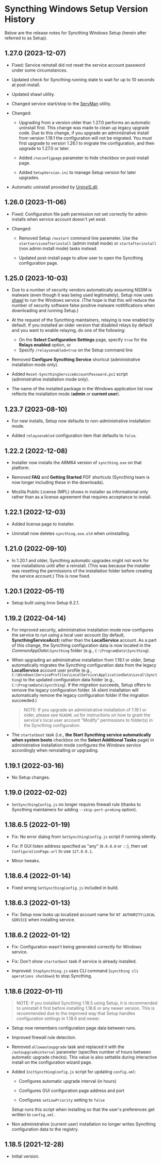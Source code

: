 ﻿# Syncthing Windows Setup Version History

Below are the release notes for Syncthing Windows Setup (herein after referred to as Setup).

## 1.27.0 (2023-12-07)

* Fixed: Service reinstall did not reset the service account password under some circumstances.

* Updated check for Syncthing running state to wait for up to 10 seconds at post-install.

* Updated shawl utility.

* Changed service start/stop to the [ServMan](https://github.com/Bill-Stewart/ServMan) utility.

* Changed:

  * Upgrading from a version older than 1.27.0 performs an automatic uninstall first. This change was made to clean up legacy upgrade code. Due to this change, if you upgrade an administrative install from version 1.19.1 the configuration will not be migrated. You must first upgrade to version 1.26.1 to migrate the configuration, and then upgrade to 1.27.0 or later.

  * Added `/noconfigpage` parameter to hide checkbox on post-install page.

  * Added `SetupVersion.ini` to manage Setup version for later upgrades.

* Automatic uninstall provided by [UninsIS.dll](https://github.com/Bill-Stewart/UninsIS/).

## 1.26.0 (2023-11-06)

* Fixed: Configuration file path permission not set correctly for admin installs when service account doesn't yet exist.

* Changed:

  * Removed Setup `/nostart` command line parameter. Use the `startserviceafterinstall` (admin install mode) or `startafterinstall` (non admin install mode) tasks instead.

  * Updated post-install page to allow user to open the Syncthing configuration page.

## 1.25.0 (2023-10-03)

* Due to a number of security vendors automatically assuming NSSM is malware (even though it was being used legitimately), Setup now uses [shawl](https://github.com/mtkennerly/shawl) to run the Windows service. (The hope is that this will reduce the number of security software false positive malware notitifications when downloading and running Setup.)

* At the request of the Syncthing maintainers, relaying is now enabled by default. If you installed an older version that disabled relays by default and you want to enable relaying, do one of the following:

  * On the **Select Configuration Settings** page, specify `true` for the **Relays enabled** option, or
  * Specify `/relaysenabled=true` on the Setup command line

* Removed **Configure Syncthing Service** shortcut (administrative installation mode only).

* Added `Reset-SyncthingServiceAccountPassword.ps1` script (administrative installation mode only).

* The name of the installed package in the Windows application list now reflects the installation mode (**admin** or **current user**).

## 1.23.7 (2023-08-10)

* For new installs, Setup now defaults to non-administrative installation mode.

* Added `relaysenabled` configuration item that defaults to `false`.

## 1.22.2 (2022-12-08)

* Installer now installs the ARM64 version of `syncthing.exe` on that platform.

* Removed **FAQ** and **Getting Started** PDF shortcuts (Syncthing team is now longer including these in the downloads).

* Mozilla Public License (MPL) shows in installer as informational only rather than as a license agreement that requires acceptance to install.

## 1.22.1 (2022-12-03)

* Added license page to installer.

* Uninstall now deletes `syncthing.exe.old` when uninstalling.

## 1.21.0 (2022-09-10)

* In 1.20.1 and older, Syncthing automatic upgrades might not work for new installations until after a reinstall. (This was because the installer was resetting the permissions of the installation folder before creating the service account.) This is now fixed.

## 1.20.1 (2022-05-11)

* Setup built using Inno Setup 6.2.1.

## 1.19.2 (2022-04-14)

* For improved security, administrative installation mode now configures the service to run using a local user account (by default, **SyncthingServiceAcct**) rather than the **LocalService** account. As a part of this change, the Syncthing configuration data is now located in the _CommonAppData_`\Syncthing` folder (e.g., `C:\ProgramData\Syncthing`).

* When upgrading an administrative installation from 1.19.1 or older, Setup automatically migrates the Syncthing configuration data from the legacy **LocalService** account user profile (e.g., `C:\Windows\ServiceProfiles\LocalService\ApplicationData\Local\Syncthing`) to the updated configuration data folder (e.g., `C:\ProgramData\Syncthing`). If the migration succeeds, Setup offers to remove the legacy configuration folder. (A silent installation will automatically remove the legacy configuration folder if the migration succeeded.)

  > NOTE: If you upgrade an administrative installation of 1.19.1 or older, please see `README.md` for instructions on how to grant the service's local user account "Modify" permissions to folder(s) in the Syncthing configuration.

* The `startatboot` task (i.e., **the Start Syncthing service automatically when system boots** checkbox on the **Select Additional Tasks** page) in administrative installation mode configures the Windows service accordingly when reinstalling or upgrading.

## 1.19.1 (2022-03-16)

* No Setup changes.

## 1.19.0 (2022-02-02)

* `SetSyncthingConfig.js` no longer requires firewall rule (thanks to Syncthing maintainers for adding `--skip-port-probing` option).

## 1.18.6.5 (2022-01-19)

* Fix: No error dialog from `SetSyncthingConfig.js` script if running silently.

* Fix: If GUI listen address specified as "any" (`0.0.0.0` or `::`), then set `ConfigurationPage.url` to use `127.0.0.1`.

* Minor tweaks.

## 1.18.6.4 (2022-01-14)

* Fixed wrong `SetSyncthingConfig.js` included in build.

## 1.18.6.3 (2022-01-13)

* Fix: Setup now looks up localized account name for `NT AUTHORITY\LOCAL SERVICE` when installing service.

## 1.18.6.2 (2022-01-12)

* Fix: Configuration wasn't being generated correctly for Windows service.

* Fix: Don't show `startatboot` task if service is already installed.

* Improved: `StopSyncthing.js` uses CLI command (`syncthing cli operations shutdown`) to stop Syncthing.

## 1.18.6 (2022-01-11)

> NOTE: If you installed Syncthing 1.18.5 using Setup, it is recommended to uninstall it first before installing 1.18.6 or any newer version. This is recommended due to the improved way that Setup handles configuration settings in 1.18.6 and newer.

* Setup now remembers configuration page data between runs.

* Improved firewall rule detection.

* Removed `allowautoupgrade` task and replaced it with the  `/autoupgradeinterval` parameter (specifies number of hours between automatic upgrade checks). This value is also settable during interactive install on the configuration wizard page.

* Added `InitSyncthingConfig.js` script for updating `config.xml`:

  * Configures automatic upgrade interval (in hours)

  * Configures GUI configuration page address and port

  * Configures `setLowPriority` setting to `false`

  Setup runs this script when installing so that the user's preferences get written to `config.xml`.

* Non administrative (current user) installation no longer writes Syncthing configuration data to the registry.

## 1.18.5 (2021-12-28)

* Initial version.
